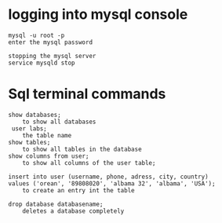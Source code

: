 # logging into mysql console
	
	mysql -u root -p
	enter the mysql password
	
	stopping the mysql server
	service mysqld stop

# Sql terminal commands

	show databases;
		to show all databases
	 user labs;
		the table name
	show tables;
		to show all tables in the database
	show columns from user;
		to show all columns of the user table;
	
	insert into user (username, phone, adress, city, country)
	values ('orean', '89808020', 'albama 32', 'albama', 'USA');
		to create an entry int the table

	drop database databasename;
		deletes a database completely

